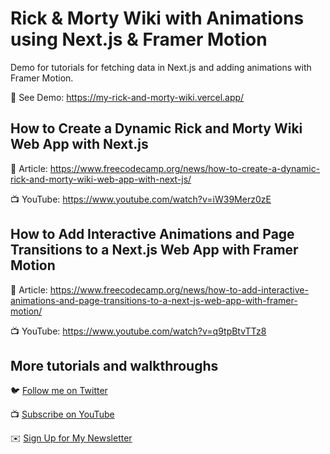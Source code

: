 # Rick & Morty Wiki with Animations using Next.js & Framer Motion

Demo for tutorials for fetching data in Next.js and adding animations with Framer Motion.

🚀 See Demo: https://my-rick-and-morty-wiki.vercel.app/

## How to Create a Dynamic Rick and Morty Wiki Web App with Next.js

📝 Article: https://www.freecodecamp.org/news/how-to-create-a-dynamic-rick-and-morty-wiki-web-app-with-next-js/

📺 YouTube: https://www.youtube.com/watch?v=iW39Merz0zE

## How to Add Interactive Animations and Page Transitions to a Next.js Web App with Framer Motion

📝 Article: https://www.freecodecamp.org/news/how-to-add-interactive-animations-and-page-transitions-to-a-next-js-web-app-with-framer-motion/

📺 YouTube: https://www.youtube.com/watch?v=q9tpBtvTTz8

## More tutorials and walkthroughs

🐦 [Follow me on Twitter](https://twitter.com/colbyfayock)

📺 [Subscribe on YouTube](https://www.youtube.com/colbyfayock)

✉️ [Sign Up for My Newsletter](https://colbyfayock.com/newsletter)
